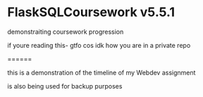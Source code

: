 # FlaskSQLCoursework v5.5.1
demonstraiting coursework progression



if youre reading this- gtfo cos idk how you are in a private repo

======

this is a demonstration of the timeline of my Webdev assignment 

is also being used for backup purposes


